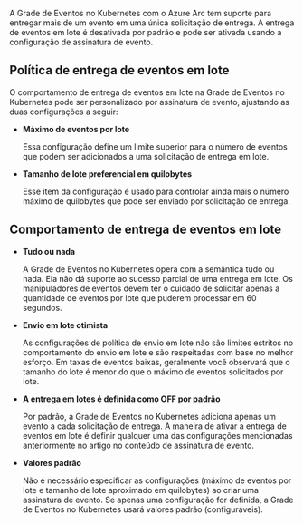 A Grade de Eventos no Kubernetes com o Azure Arc tem suporte para entregar mais de um evento em uma única solicitação de entrega. A entrega de eventos em lote é desativada por padrão e pode ser ativada usando a configuração de assinatura de evento.

## Política de entrega de eventos em lote

O comportamento de entrega de eventos em lote na Grade de Eventos no Kubernetes pode ser personalizado por assinatura de evento, ajustando as duas configurações a seguir:

- **Máximo de eventos por lote**
    
    Essa configuração define um limite superior para o número de eventos que podem ser adicionados a uma solicitação de entrega em lote.
    
- **Tamanho de lote preferencial em quilobytes**
    
    Esse item da configuração é usado para controlar ainda mais o número máximo de quilobytes que pode ser enviado por solicitação de entrega.
## Comportamento de entrega de eventos em lote

- **Tudo ou nada**
    
    A Grade de Eventos no Kubernetes opera com a semântica tudo ou nada. Ela não dá suporte ao sucesso parcial de uma entrega em lote. Os manipuladores de eventos devem ter o cuidado de solicitar apenas a quantidade de eventos por lote que puderem processar em 60 segundos.
    
- **Envio em lote otimista**
    
    As configurações de política de envio em lote não são limites estritos no comportamento do envio em lote e são respeitadas com base no melhor esforço. Em taxas de eventos baixas, geralmente você observará que o tamanho do lote é menor do que o máximo de eventos solicitados por lote.
    
- **A entrega em lotes é definida como OFF por padrão**
    
    Por padrão, a Grade de Eventos no Kubernetes adiciona apenas um evento a cada solicitação de entrega. A maneira de ativar a entrega de eventos em lote é definir qualquer uma das configurações mencionadas anteriormente no artigo no conteúdo de assinatura de evento.
    
- **Valores padrão**
    
    Não é necessário especificar as configurações (máximo de eventos por lote e tamanho de lote aproximado em quilobytes) ao criar uma assinatura de evento. Se apenas uma configuração for definida, a Grade de Eventos no Kubernetes usará valores padrão (configuráveis).

